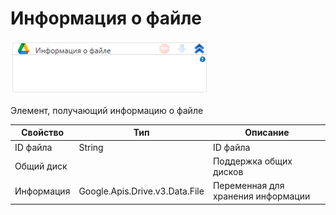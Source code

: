 # Информация о файле

![](<../../../../.gitbook/assets/image (507).png>)

Элемент, получающий информацию о файле

| Свойство   | Тип                            | Описание                           |
| ---------- | ------------------------------ | ---------------------------------- |
| ID файла   | String                         | ID файла                           |
| Общий диск |                                | Поддержка общих дисков             |
| Информация | Google.Apis.Drive.v3.Data.File | Переменная для хранения информации |
